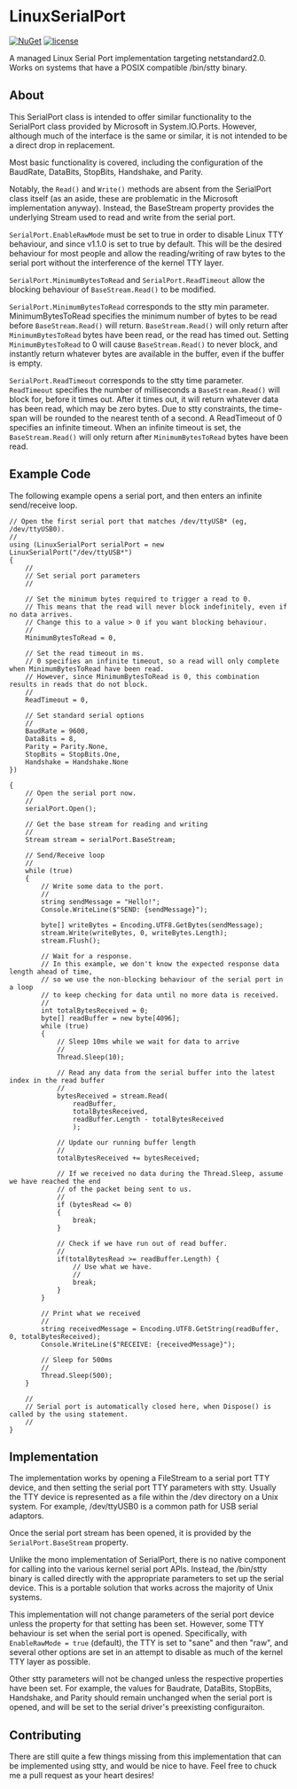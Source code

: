 # LinuxSerialPort

[![NuGet](https://img.shields.io/badge/nuget-1.1.1-green.svg)](https://www.nuget.org/packages/crozone.LinuxSerialPort/)
[![license](https://img.shields.io/github/license/mashape/apistatus.svg?maxAge=2592000)]()

A managed Linux Serial Port implementation targeting netstandard2.0.
Works on systems that have a POSIX compatible /bin/stty binary.

## About

This SerialPort class is intended to offer similar functionality to the SerialPort class provided by Microsoft in System.IO.Ports. However, although much of the interface is the same or similar, it is not intended to be a direct drop in replacement.

Most basic functionality is covered, including the configuration of the BaudRate, DataBits, StopBits, Handshake, and Parity.

Notably, the `Read()` and `Write()` methods are absent from the SerialPort class itself (as an aside, these are problematic in the Microsoft implementation anyway). Instead, the BaseStream property provides the underlying Stream used to read and write from the serial port.

`SerialPort.EnableRawMode` must be set to true in order to disable Linux TTY behaviour, and since v1.1.0 is set to true by default. This will be the desired behaviour for most people and allow the reading/writing of raw bytes to the serial port without the interference of the kernel TTY layer.

`SerialPort.MinimumBytesToRead` and `SerialPort.ReadTimeout` allow the blocking behaviour of `BaseStream.Read()` to be modified.

`SerialPort.MinimumBytesToRead` corresponds to the stty min parameter. MinimumBytesToRead specifies the minimum number of bytes to be read before `BaseStream.Read()` will return. `BaseStream.Read()` will only return after `MinimumBytesToRead` bytes have been read, or the read has timed out. Setting `MinimumBytesToRead` to 0 will cause `BaseStream.Read()` to never block, and instantly return whatever bytes are available in the buffer, even if the buffer is empty.

`SerialPort.ReadTimeout` corresponds to the stty time parameter. `ReadTimeout` specifies the number of milliseconds a `BaseStream.Read()` will block for, before it times out. After it times out, it will return whatever data has been read, which may be zero bytes. Due to stty constraints, the time-span will be rounded to the nearest tenth of a second. A ReadTimeout of 0 specifies an infinite timeout. When an infinite timeout is set, the `BaseStream.Read()` will only return after `MinimumBytesToRead` bytes have been read.

## Example Code

The following example opens a serial port, and then enters an infinite send/receive loop.

```
// Open the first serial port that matches /dev/ttyUSB* (eg, /dev/ttyUSB0).
//
using (LinuxSerialPort serialPort = new LinuxSerialPort("/dev/ttyUSB*")
{
    //
    // Set serial port parameters
    //

    // Set the minimum bytes required to trigger a read to 0.
    // This means that the read will never block indefinitely, even if no data arrives.
    // Change this to a value > 0 if you want blocking behaviour.
    //
    MinimumBytesToRead = 0,

    // Set the read timeout in ms.
    // 0 specifies an infinite timeout, so a read will only complete when MinimumBytesToRead have been read.
    // However, since MinimumBytesToRead is 0, this combination results in reads that do not block.
    //
    ReadTimeout = 0,

    // Set standard serial options
    //
    BaudRate = 9600,
    DataBits = 8,
    Parity = Parity.None,
    StopBits = StopBits.One,
    Handshake = Handshake.None
})

{
    // Open the serial port now.
    //
    serialPort.Open();

    // Get the base stream for reading and writing
    //
    Stream stream = serialPort.BaseStream;

    // Send/Receive loop
    //
    while (true)
    {
        // Write some data to the port.
        //
        string sendMessage = "Hello!";
        Console.WriteLine($"SEND: {sendMessage}");
        
        byte[] writeBytes = Encoding.UTF8.GetBytes(sendMessage);
        stream.Write(writeBytes, 0, writeBytes.Length);
        stream.Flush();
        
        // Wait for a response.
        // In this example, we don't know the expected response data length ahead of time,
        // so we use the non-blocking behaviour of the serial port in a loop
        // to keep checking for data until no more data is received.
        //
        int totalBytesReceived = 0;
        byte[] readBuffer = new byte[4096];
        while (true)
        {
            // Sleep 10ms while we wait for data to arrive
            //
            Thread.Sleep(10);
            
            // Read any data from the serial buffer into the latest index in the read buffer
            //
            bytesReceived = stream.Read(
                readBuffer,
                totalBytesReceived,
                readBuffer.Length - totalBytesReceived
                );
            
            // Update our running buffer length
            //
            totalBytesReceived += bytesReceived;
            
            // If we received no data during the Thread.Sleep, assume we have reached the end
            // of the packet being sent to us.
            //
            if (bytesRead <= 0)
            {
                break;
            }
            
            // Check if we have run out of read buffer.
            //
            if(totalBytesRead >= readBuffer.Length) {
                // Use what we have.
                //
                break;
            }
        }
        
        // Print what we received
        //
        string receivedMessage = Encoding.UTF8.GetString(readBuffer, 0, totalBytesReceived);
        Console.WriteLine($"RECEIVE: {receivedMessage}");
        
        // Sleep for 500ms
        //
        Thread.Sleep(500);
    }
    
    //
    // Serial port is automatically closed here, when Dispose() is called by the using statement.
    //
}
```

## Implementation

The implementation works by opening a FileStream to a serial port TTY device, and then setting the serial port TTY parameters with stty. Usually the TTY device is represented as a file within the /dev directory on a Unix system. For example, /dev/ttyUSB0 is a common path for USB serial adaptors.

Once the serial port stream has been opened, it is provided by the `SerialPort.BaseStream` property.

Unlike the mono implementation of SerialPort, there is no native component for calling into the various kernel serial port APIs. Instead, the /bin/stty binary is called directly with the appropriate parameters to set up the serial device. This is a portable solution that works across the majority of Unix systems.

This implementation will not change parameters of the serial port device unless the property for that setting has been set. However, some TTY behaviour is set when the serial port is opened. Specifically, with `EnableRawMode = true` (default), the TTY is set to "sane" and then "raw", and several other options are set in an attempt to disable as much of the kernel TTY layer as possible.

Other stty parameters will not be changed unless the respective properties have been set. For example, the values for Baudrate, DataBits, StopBits, Handshake, and Parity should remain unchanged when the serial port is opened, and will be set to the serial driver's preexisting configuraiton.

## Contributing

There are still quite a few things missing from this implementation that can be implemented using stty, and would be nice to have. Feel free to chuck me a pull request as your heart desires!
